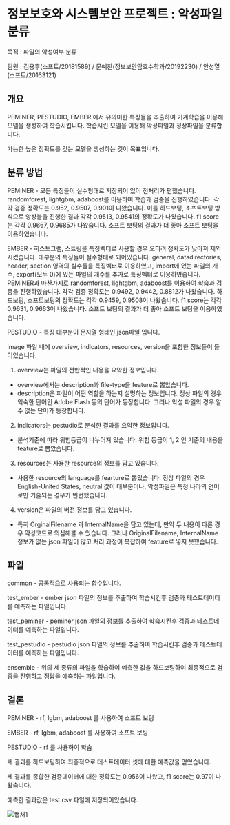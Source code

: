 # 정보보호와 시스템보안 프로젝트 : 악성파일분류
목적 : 파일의 악성여부 분류

팀원 : 김용후(소프트/20181589) / 문예찬(정보보안암호수학과/20192230) / 안성열(소프트/20163121)

## 개요
PEMINER, PESTUDIO, EMBER 에서 유의미한 특징들을 추출하여 기계학습을 이용해 모델을 생성하여 학습시킵니다. 학습시킨 모델을 이용해 악성파일과 정상파일을 분류합니다.

가능한 높은 정확도를 갖는 모델을 생성하는 것이 목표입니다.

## 분류 방법

PEMINER - 모든 특징들이 실수형태로 저장되어 있어 전처리가 편했습니다. randomforest, lightgbm, adaboost를 이용하여 학습과 검증을 진행하였습니다. 각각 검증 정확도는 0.952, 0.9507, 0.901이 나왔습니다. 이를 하드보팅, 소프트보팅 방식으로 앙상블을 진행한 결과 각각 0.9513, 0.9541의 정확도가 나왔습니다. f1 score는 각각 0.9667, 0.9685가 나왔습니다. 소프트 보팅의 결과가 더 좋아 소프트 보팅을 이용하였습니다.

EMBER - 히스토그램, 스트링을 특징벡터로 사용할 경우 오히려 정확도가 낮아져 제외시켰습니다. 대부분의 특징들이 실수형태로 되어있습니다. general, datadirectories, header, section 영역의 실수들을 특징벡터로 이용하였고, import에 있는 파일의 개수, export(모두 0)에 있는 파일의 개수를 추가로 특징벡터로 이용하였습니다. PEMINER과 마찬가지로 randomforest, lightgbm, adaboost를 이용하여 학습과 검증을 진행하였습니다. 각각 검증 정확도는 0.9492, 0.9442, 0.8812가 나왔습니다.  하드보팅, 소프트보팅의 정확도는 각각 0.9459, 0.9508이 나왔습니다. f1 score는 각각 0.9631, 0.9663이 나왔습니다. 소프트 보팅의 결과가 더 좋아 소프트 보팅을 이용하였습니다.

PESTUDIO - 특징 대부분이 문자열 형태인 json파일 입니다. 

image 파일 내에 overview, indicators, resources, version을 포함한 정보들이 들어있습니다.
1. overview는 파일의 전반적인 내용을 요약한 정보입니다.
- overview에서는 description과 file-type을 feature로 뽑았습니다.
- description은 파일이 어떤 역할을 하는지 설명하는 정보입니다. 정상 파일의 경우 익숙한 단어인 Adobe Flash 등의 단어가 등장합니다. 그러나 악성 파일의 경우 알 수 없는 단어가 등장합니다.

2. indicators는 pestudio로 분석한 결과를 요약한 정보입니다. 
- 분석기준에 따라 위험등급이 나누어져 있습니다. 위험 등급이 1, 2 인 기준의 내용을 feature로 뽑았습니다.

3. resources는 사용한 resource의 정보를 담고 있습니다.
- 사용한 resource의 language를 fearture로 뽑았습니다. 정상 파일의 경우 English-United States, neutral 값이 대부분이나, 악성파일은 특정 나라의 언어로만 기술되는 경우가 빈번했습니다.

4. version은 파일의 버전 정보를 담고 있습니다.
- 특히 OrginalFilename 과 InternalName을 담고 있는데, 만약 두 내용이 다른 경우 악성코드로 의심해볼 수 있습니다. 그러나 OriginalFilename, InternalName 정보가 없는 json 파일이 많고 처리 과정이 복잡하여 feature로 넣지 못했습니다.



## 파일 
common - 공통적으로 사용되는 함수입니다.

test_ember - ember json 파일의 정보를 추출하여 학습시킨후 검증과 테스트데이터를 예측하는 파일입니다.

test_peminer - peminer json 파일의 정보를 추출하여 학습시킨후 검증과 테스트데이터를 예측하는 파일입니다.

test_pestudio - pestudio json 파일의 정보를 추출하여 학습시킨후 검증과 테스트데이터를 예측하는 파일입니다.

ensemble - 위의 세 종류의 파일을 학습하여 예측한 값을 하드보팅하여 최종적으로 검증을 진행하고 정답을 예측하는 파일입니다.

## 결론

PEMINER - rf, lgbm, adaboost 를 사용하여 소프트 보팅

EMBER - rf, lgbm, adaboost 를 사용하여 소프트 보팅

PESTUDIO - rf 를 사용하여 학습

세 결과를 하드보팅하여 최종적으로 테스트데이터 셋에 대한 예측값을 얻었습니다.

세 결과를 종합한 검증데이터에 대한 정확도는 0.956이 나왔고, f1 score는 0.97이 나왔습니다.

예측한 결과값은 test.csv 파일에 저장되어있습니다.

![캡처1](https://user-images.githubusercontent.com/39542757/146369378-ef5db5f4-1a98-4040-8183-1adfe59f6c08.PNG)
